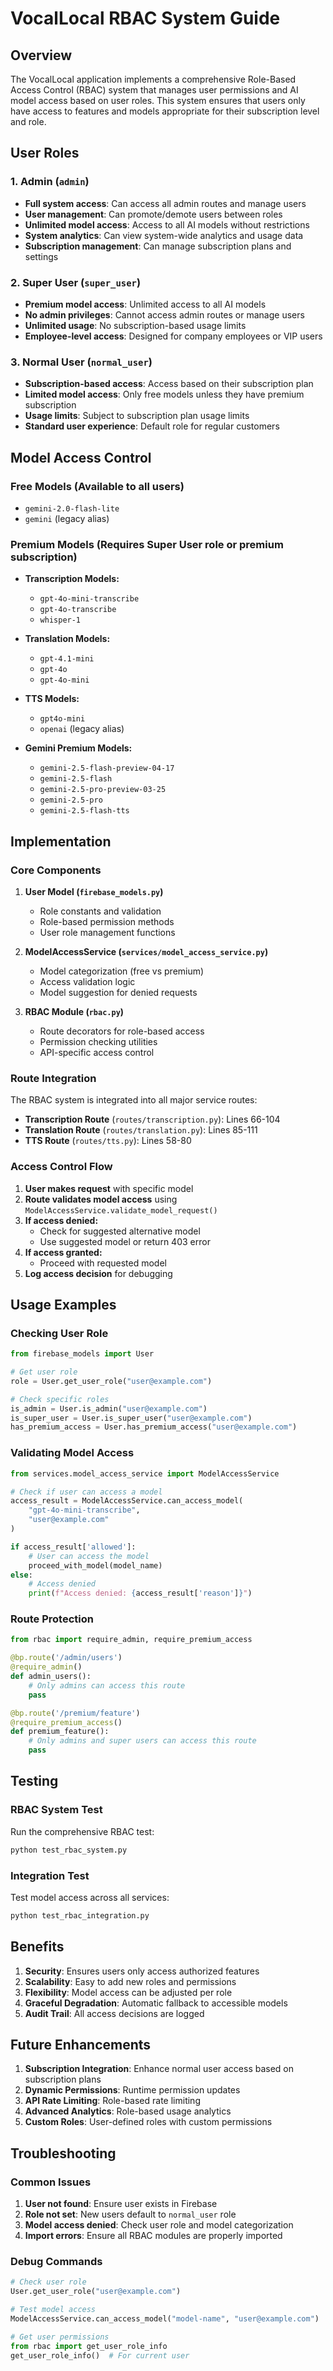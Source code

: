 # VocalLocal RBAC System Guide

## Overview

The VocalLocal application implements a comprehensive Role-Based Access Control (RBAC) system that manages user permissions and AI model access based on user roles. This system ensures that users only have access to features and models appropriate for their subscription level and role.

## User Roles

### 1. Admin (`admin`)
- **Full system access**: Can access all admin routes and manage users
- **User management**: Can promote/demote users between roles
- **Unlimited model access**: Access to all AI models without restrictions
- **System analytics**: Can view system-wide analytics and usage data
- **Subscription management**: Can manage subscription plans and settings

### 2. Super User (`super_user`)
- **Premium model access**: Unlimited access to all AI models
- **No admin privileges**: Cannot access admin routes or manage users
- **Unlimited usage**: No subscription-based usage limits
- **Employee-level access**: Designed for company employees or VIP users

### 3. Normal User (`normal_user`)
- **Subscription-based access**: Access based on their subscription plan
- **Limited model access**: Only free models unless they have premium subscription
- **Usage limits**: Subject to subscription plan usage limits
- **Standard user experience**: Default role for regular customers

## Model Access Control

### Free Models (Available to all users)
- `gemini-2.0-flash-lite`
- `gemini` (legacy alias)

### Premium Models (Requires Super User role or premium subscription)
- **Transcription Models:**
  - `gpt-4o-mini-transcribe`
  - `gpt-4o-transcribe`
  - `whisper-1`

- **Translation Models:**
  - `gpt-4.1-mini`
  - `gpt-4o`
  - `gpt-4o-mini`

- **TTS Models:**
  - `gpt4o-mini`
  - `openai` (legacy alias)

- **Gemini Premium Models:**
  - `gemini-2.5-flash-preview-04-17`
  - `gemini-2.5-flash`
  - `gemini-2.5-pro-preview-03-25`
  - `gemini-2.5-pro`
  - `gemini-2.5-flash-tts`

## Implementation

### Core Components

1. **User Model (`firebase_models.py`)**
   - Role constants and validation
   - Role-based permission methods
   - User role management functions

2. **ModelAccessService (`services/model_access_service.py`)**
   - Model categorization (free vs premium)
   - Access validation logic
   - Model suggestion for denied requests

3. **RBAC Module (`rbac.py`)**
   - Route decorators for role-based access
   - Permission checking utilities
   - API-specific access control

### Route Integration

The RBAC system is integrated into all major service routes:

- **Transcription Route** (`routes/transcription.py`): Lines 66-104
- **Translation Route** (`routes/translation.py`): Lines 85-111
- **TTS Route** (`routes/tts.py`): Lines 58-80

### Access Control Flow

1. **User makes request** with specific model
2. **Route validates model access** using `ModelAccessService.validate_model_request()`
3. **If access denied:**
   - Check for suggested alternative model
   - Use suggested model or return 403 error
4. **If access granted:**
   - Proceed with requested model
5. **Log access decision** for debugging

## Usage Examples

### Checking User Role
```python
from firebase_models import User

# Get user role
role = User.get_user_role("user@example.com")

# Check specific roles
is_admin = User.is_admin("user@example.com")
is_super_user = User.is_super_user("user@example.com")
has_premium_access = User.has_premium_access("user@example.com")
```

### Validating Model Access
```python
from services.model_access_service import ModelAccessService

# Check if user can access a model
access_result = ModelAccessService.can_access_model(
    "gpt-4o-mini-transcribe", 
    "user@example.com"
)

if access_result['allowed']:
    # User can access the model
    proceed_with_model(model_name)
else:
    # Access denied
    print(f"Access denied: {access_result['reason']}")
```

### Route Protection
```python
from rbac import require_admin, require_premium_access

@bp.route('/admin/users')
@require_admin()
def admin_users():
    # Only admins can access this route
    pass

@bp.route('/premium/feature')
@require_premium_access()
def premium_feature():
    # Only admins and super users can access this route
    pass
```

## Testing

### RBAC System Test
Run the comprehensive RBAC test:
```bash
python test_rbac_system.py
```

### Integration Test
Test model access across all services:
```bash
python test_rbac_integration.py
```

## Benefits

1. **Security**: Ensures users only access authorized features
2. **Scalability**: Easy to add new roles and permissions
3. **Flexibility**: Model access can be adjusted per role
4. **Graceful Degradation**: Automatic fallback to accessible models
5. **Audit Trail**: All access decisions are logged

## Future Enhancements

1. **Subscription Integration**: Enhance normal user access based on subscription plans
2. **Dynamic Permissions**: Runtime permission updates
3. **API Rate Limiting**: Role-based rate limiting
4. **Advanced Analytics**: Role-based usage analytics
5. **Custom Roles**: User-defined roles with custom permissions

## Troubleshooting

### Common Issues

1. **User not found**: Ensure user exists in Firebase
2. **Role not set**: New users default to `normal_user` role
3. **Model access denied**: Check user role and model categorization
4. **Import errors**: Ensure all RBAC modules are properly imported

### Debug Commands

```python
# Check user role
User.get_user_role("user@example.com")

# Test model access
ModelAccessService.can_access_model("model-name", "user@example.com")

# Get user permissions
from rbac import get_user_role_info
get_user_role_info()  # For current user
```
